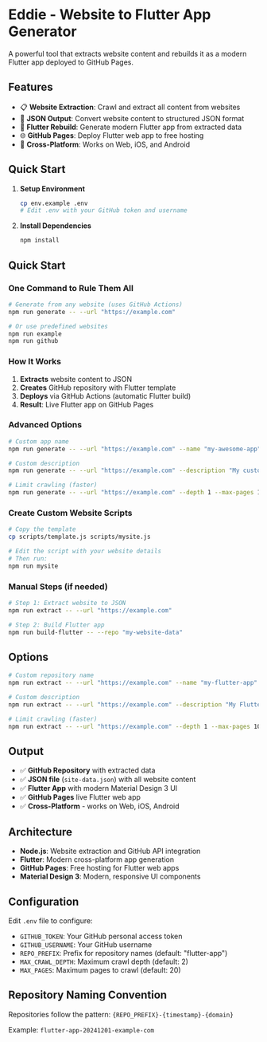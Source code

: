 # Eddie - Website to Flutter App Generator

A powerful tool that extracts website content and rebuilds it as a modern Flutter app deployed to GitHub Pages.

## Features

- 📋 **Website Extraction**: Crawl and extract all content from websites
- 📄 **JSON Output**: Convert website content to structured JSON format
- 🎨 **Flutter Rebuild**: Generate modern Flutter app from extracted data
- 🌐 **GitHub Pages**: Deploy Flutter web app to free hosting
- 📱 **Cross-Platform**: Works on Web, iOS, and Android

## Quick Start

1. **Setup Environment**

   ```bash
   cp env.example .env
   # Edit .env with your GitHub token and username
   ```

2. **Install Dependencies**

   ```bash
   npm install
   ```

## Quick Start

### One Command to Rule Them All

```bash
# Generate from any website (uses GitHub Actions)
npm run generate -- --url "https://example.com"

# Or use predefined websites
npm run example
npm run github
```

### How It Works

1. **Extracts** website content to JSON
2. **Creates** GitHub repository with Flutter template
3. **Deploys** via GitHub Actions (automatic Flutter build)
4. **Result**: Live Flutter app on GitHub Pages

### Advanced Options

```bash
# Custom app name
npm run generate -- --url "https://example.com" --name "my-awesome-app"

# Custom description
npm run generate -- --url "https://example.com" --description "My custom Flutter app"

# Limit crawling (faster)
npm run generate -- --url "https://example.com" --depth 1 --max-pages 10
```

### Create Custom Website Scripts

```bash
# Copy the template
cp scripts/template.js scripts/mysite.js

# Edit the script with your website details
# Then run:
npm run mysite
```

### Manual Steps (if needed)

```bash
# Step 1: Extract website to JSON
npm run extract -- --url "https://example.com"

# Step 2: Build Flutter app
npm run build-flutter -- --repo "my-website-data"
```

## Options

```bash
# Custom repository name
npm run extract -- --url "https://example.com" --name "my-flutter-app"

# Custom description
npm run extract -- --url "https://example.com" --description "My Flutter app"

# Limit crawling (faster)
npm run extract -- --url "https://example.com" --depth 1 --max-pages 10
```

## Output

- ✅ **GitHub Repository** with extracted data
- ✅ **JSON file** (`site-data.json`) with all website content
- ✅ **Flutter App** with modern Material Design 3 UI
- ✅ **GitHub Pages** live Flutter web app
- ✅ **Cross-Platform** - works on Web, iOS, Android

## Architecture

- **Node.js**: Website extraction and GitHub API integration
- **Flutter**: Modern cross-platform app generation
- **GitHub Pages**: Free hosting for Flutter web apps
- **Material Design 3**: Modern, responsive UI components

## Configuration

Edit `.env` file to configure:

- `GITHUB_TOKEN`: Your GitHub personal access token
- `GITHUB_USERNAME`: Your GitHub username
- `REPO_PREFIX`: Prefix for repository names (default: "flutter-app")
- `MAX_CRAWL_DEPTH`: Maximum crawl depth (default: 2)
- `MAX_PAGES`: Maximum pages to crawl (default: 20)

## Repository Naming Convention

Repositories follow the pattern: `{REPO_PREFIX}-{timestamp}-{domain}`

Example: `flutter-app-20241201-example-com`
